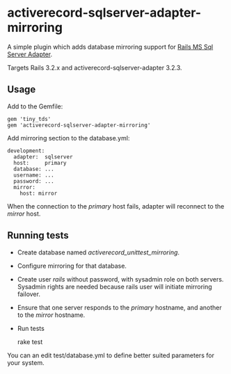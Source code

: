 # activerecord-sqlserver-adapter-mirroring

A simple plugin which adds database mirroring support for [Rails MS Sql
Server Adapter](https://github.com/rails-sqlserver/activerecord-sqlserver-adapter).

Targets Rails 3.2.x and activerecord-sqlserver-adapter 3.2.3.

## Usage

Add to the Gemfile:

    gem 'tiny_tds'
    gem 'activerecord-sqlserver-adapter-mirroring'

Add mirroring section to the database.yml:

    development:
      adapter:  sqlserver
      host:     primary
      database: ...
      username: ...
      password: ...
      mirror: 
        host: mirror

When the connection to the *primary* host fails, adapter will
reconnect to the *mirror* host.


## Running tests

 * Create database named *activerecord\_unittest\_mirroring*.
 * Configure mirroring for that database. 
 * Create user *rails* without password, with sysadmin role on both
   servers. Sysadmin rights are needed because rails user will initiate
   mirroring failover.
 * Ensure that one server responds to the *primary* hostname, and another
   to the *mirror* hostname.
 * Run tests
 
     rake test
     
You can an edit test/database.yml to define better suited parameters
for your system.
